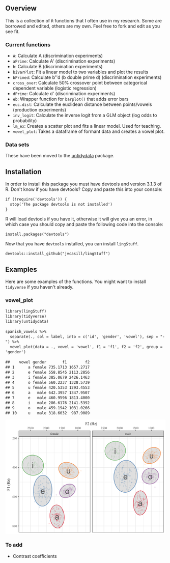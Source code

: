 Overview
--------

This is a collection of `R` functions that I often use in my research.
Some are borrowed and edited, others are my own. Feel free to fork and
edit as you see fit.

### Current functions

-   `A`: Calculate A (discrimination experiments)
-   `aPrime`: Calculate A' (discrimination experiments)
-   `b`: Calculate B (discrimination experiments)
-   `biVarPlot`: Fit a linear model to two variables and plot the
    results
-   `bPrimed`: Calculate b''d (b double prime d) (discrimination
    experiments)
-   `cross_over`: Calculate 50% crossover point between categorical
    dependent variable (logistic regression)
-   `dPrime`: Calculate d' (discrimination experiments)
-   `eb`: Wrapper function for `barplot()` that adds error bars
-   `euc.dist`: Calculate the euclidean distance between points/vowels
    (production experiments)
-   `inv_logit`: Calculate the inverse logit from a GLM object (log odds
    to probability)
-   `lm_ex`: Creates a scatter plot and fits a linear model. Used for
    teaching.
-   `vowel_plot`: Takes a dataframe of formant data and creates a vowel
    plot.

### Data sets

These have been moved to the
[untidydata](https://github.com/jvcasillas/untidydata) package.

Installation
------------

In order to install this package you must have devtools and version
3.1.3 of R. Don't know if you have devtools? Copy and paste this into
your console:

    if (!require('devtools')) {
      stop('The package devtools is not installed')
    }

R will load devtools if you have it, otherwise it will give you an
error, in which case you should copy and paste the following code into
the console:

    install.packages("devtools")

Now that you have `devtools` installed, you can install `lingStuff`.

    devtools::install_github("jvcasill/lingStuff")

Examples
--------

Here are some examples of the functions. You might want to install
`tidyverse` if you haven't already.

### vowel\_plot

    library(lingStuff)
    library(tidyverse)
    library(untidydata)

    spanish_vowels %>% 
      separate(., col = label, into = c('id', 'gender', 'vowel'), sep = "-") %>% 
      vowel_plot(data = ., vowel = 'vowel', f1 = 'f1', f2 = 'f2', group = 'gender')

    ##    vowel gender       f1        f2
    ## 1      a female 735.1713 1657.2717
    ## 2      e female 558.8545 2113.2856
    ## 3      i female 385.0679 2426.1463
    ## 4      o female 560.2237 1328.5739
    ## 5      u female 420.5353 1293.4553
    ## 6      a   male 642.3957 1347.9507
    ## 7      e   male 460.9596 1813.4000
    ## 8      i   male 286.6176 2141.5392
    ## 9      o   male 459.1942 1031.0266
    ## 10     u   male 318.6032  987.9089

<img src="README_files/figure-markdown_strict/unnamed-chunk-4-1.png" style="display: block; margin: auto;" />

### To add

-   Contrast coefficients
